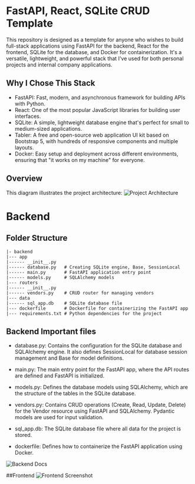 # FastAPI, React, SQLite CRUD Template
This repository is designed as a template for anyone who wishes to build full-stack applications using FastAPI for the backend, React for the frontend, SQLite for the database, and Docker for containerization. It's a versatile, lightweight, and powerful stack that I've used for both personal projects and internal company applications.

## Why I Chose This Stack
- FastAPI: Fast, modern, and asynchronous framework for building APIs with Python.
- React: One of the most popular JavaScript libraries for building user interfaces.
- SQLite: A simple, lightweight database engine that's perfect for small to medium-sized applications.
- Tabler: A free and open-source web application UI kit based on Bootstrap 5, with hundreds of responsive components and multiple layouts.
- Docker: Easy setup and deployment across different environments, ensuring that "it works on my machine" for everyone.

## Overview
This diagram illustrates the project architecture:
![Project Architecture](https://github.com/Ballal65/FastAPI-SQLlite-React-Tabler--CRUD-Template-Without-authentication/blob/main/Docker%20Overview.png)

# Backend
## Folder Structure
```
|- backend
|--- app
|------ __init__.py
|------ database.py   # Creating SQLite engine, Base, SessionLocal
|------ main.py       # FastAPI application entry point
|------ models.py     # SQLAlchemy models
|--- routers
|------ __init__.py
|------ vendors.py    # CRUD router for managing vendors
|--- data
|------ sql_app.db    # SQLite database file
|--- dockerfile       # Dockerfile for containerizing the FastAPI app
|--- requirements.txt # Python dependencies for the project
```
## Backend Important files
- database.py: Contains the configuration for the SQLite database and SQLAlchemy engine. It also defines SessionLocal for database session management and Base for model definitions.

- main.py: The main entry point for the FastAPI app, where the API routes are defined and FastAPI is initialized.

- models.py: Defines the database models using SQLAlchemy, which are the structure of the tables in the SQLite database.

- vendors.py: Contains CRUD operations (Create, Read, Update, Delete) for the Vendor resource using FastAPI and SQLAlchemy. Pydantic models are used for input validation.

- sql_app.db: The SQLite database file where all data for the project is stored.

- dockerfile: Defines how to containerize the FastAPI application using Docker.

![Backend Docs](https://github.com/Ballal65/FastAPI-SQLlite-React-Tabler--CRUD-Template-Without-authentication/blob/main/Backend%20Docs.png)

##Frontend
![Frontend Screenshot](https://github.com/Ballal65/FastAPI-SQLlite-React-Tabler--CRUD-Template-Without-authentication/blob/main/Frontend%20Screenshot.png)
